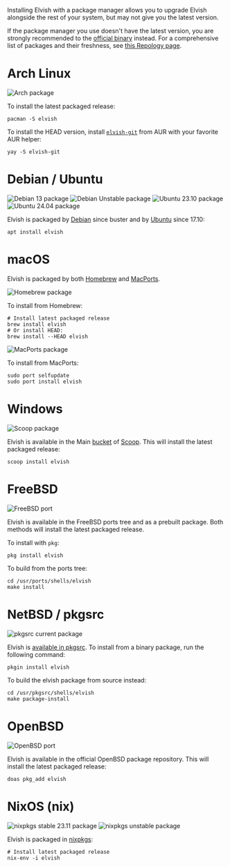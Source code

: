 <!-- toc -->

Installing Elvish with a package manager allows you to upgrade Elvish alongside
the rest of your system, but may not give you the latest version.

If the package manager you use doesn't have the latest version, you are strongly
recommended to the [official binary](./) instead. For a comprehensive list of
packages and their freshness, see
[this Repology page](https://repology.org/project/elvish/versions).

# Arch Linux

![Arch package](https://repology.org/badge/version-for-repo/arch/elvish.svg)

To install the latest packaged release:

```elvish
pacman -S elvish
```

To install the HEAD version, install
[`elvish-git`](https://aur.archlinux.org/packages/elvish-git/) from AUR with
your favorite AUR helper:

```elvish
yay -S elvish-git
```

# Debian / Ubuntu

![Debian 13 package](https://repology.org/badge/version-for-repo/debian_13/elvish.svg)
![Debian Unstable package](https://repology.org/badge/version-for-repo/debian_unstable/elvish.svg)
![Ubuntu 23.10 package](https://repology.org/badge/version-for-repo/ubuntu_23_10/elvish.svg)
![Ubuntu 24.04 package](https://repology.org/badge/version-for-repo/ubuntu_24_04/elvish.svg)

Elvish is packaged by [Debian](https://packages.debian.org/elvish) since buster
and by [Ubuntu](http://packages.ubuntu.com/elvish) since 17.10:

```elvish
apt install elvish
```

# macOS

Elvish is packaged by both [Homebrew](https://brew.sh) and
[MacPorts](https://www.macports.org).

![Homebrew package](https://repology.org/badge/version-for-repo/homebrew/elvish.svg)

To install from Homebrew:

```elvish
# Install latest packaged release
brew install elvish
# Or install HEAD:
brew install --HEAD elvish
```

![MacPorts package](https://repology.org/badge/version-for-repo/macports/elvish.svg)

To install from MacPorts:

```elvish
sudo port selfupdate
sudo port install elvish
```

# Windows

![Scoop package](https://repology.org/badge/version-for-repo/scoop/elvish.svg)

Elvish is available in the Main
[bucket](https://github.com/ScoopInstaller/Main/blob/master/bucket/elvish.json)
of [Scoop](https://scoop.sh). This will install the latest packaged release:

```elvish
scoop install elvish
```

# FreeBSD

![FreeBSD port](https://repology.org/badge/version-for-repo/freebsd/elvish.svg)

Elvish is available in the FreeBSD ports tree and as a prebuilt package. Both
methods will install the latest packaged release.

To install with `pkg`:

```elvish
pkg install elvish
```

To build from the ports tree:

```elvish
cd /usr/ports/shells/elvish
make install
```

# NetBSD / pkgsrc

![pkgsrc current package](https://repology.org/badge/version-for-repo/pkgsrc_current/elvish.svg)

Elvish is [available in pkgsrc](https://pkgsrc.se/shells/elvish). To install
from a binary package, run the following command:

```elvish
pkgin install elvish
```

To build the elvish package from source instead:

```elvish
cd /usr/pkgsrc/shells/elvish
make package-install
```

# OpenBSD

![OpenBSD port](https://repology.org/badge/version-for-repo/openbsd/elvish.svg)

Elvish is available in the official OpenBSD package repository. This will
install the latest packaged release:

```elvish
doas pkg_add elvish
```

# NixOS (nix)

![nixpkgs stable 23.11 package](https://repology.org/badge/version-for-repo/nix_stable_23_11/elvish.svg)
![nixpkgs unstable package](https://repology.org/badge/version-for-repo/nix_unstable/elvish.svg)

Elvish is packaged in
[nixpkgs](https://github.com/NixOS/nixpkgs/blob/master/pkgs/shells/elvish/default.nix):

```elvish
# Install latest packaged release
nix-env -i elvish
```
